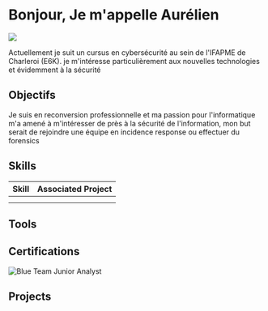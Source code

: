 # Bonjour, Je m'appelle Aurélien

<a href="www.linkedin.com/in/aurélien-pardons"><img src="https://img.shields.io/badge/-LinkedIn-0072b1?&style=for-the-badge&logo=linkedin&logoColor=white" /></a>

Actuellement je suit un cursus en cybersécurité au sein de l'IFAPME de Charleroi (E6K). je m'intéresse particulièrement aux nouvelles technologies et évidemment à la sécurité
## Objectifs

Je suis en reconversion professionnelle et ma passion pour l'informatique m'a amené à m'intéresser de près à la sécurité de l'information, mon but serait de rejoindre une équipe en incidence response ou effectuer du forensics 
## Skills

| Skill | Associated Project                |
| ----- | --------------------------------- |
|       | <a href="https://google.com"></a> |
|       | <a href="https://google.com"></a> |


## Tools



## Certifications

<img src="https://img.shields.io/badge/BTJA-0072b1?style=for-the-badge&logoColor=white"  alt= "Blue Team Junior Analyst" />



## Projects
